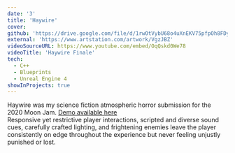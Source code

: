 ```yaml
---
date: '3'
title: 'Haywire'
cover:
github: 'https://drive.google.com/file/d/1rwOtVybU68o4uXnEKV75pfpOh8FDyy1R/view?usp=sharing'
external: 'https://www.artstation.com/artwork/VgzJBZ'
videoSourceURL: https://www.youtube.com/embed/OqQskd0We78
videoTitle: 'Haywire Finale'
tech:
  - C++
  - Blueprints
  - Unreal Engine 4
showInProjects: true
---
```


Haywire was my science fiction atmospheric horror submission for the 2020 Moon Jam. <a href="https://drive.google.com/file/d/1rwOtVybU68o4uXnEKV75pfpOh8FDyy1R/view?usp=sharing">Demo available here</a>  
Responsive yet restrictive player interactions, scripted and diverse sound cues, carefully crafted lighting, and frightening enemies leave the player consistently on edge throughout the experience but never feeling unjustly punished or lost.
